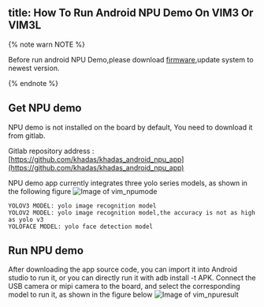 title: How To Run Android NPU Demo On VIM3 Or VIM3L
---

{% note warn NOTE %}

Before run android NPU Demo,please download [firmware](/android/firmware/Vim3AndroidFirmware.html),update system to newest version.

{% endnote %}


## Get NPU demo

NPU demo is not installed on the board by default, You need to download it from gitlab.

Gitlab repository address :[https://github.com/khadas/khadas_android_npu_app](https://github.com/khadas/khadas_android_npu_app)

NPU demo app currently integrates three yolo series models, as shown in the following figure
![Image of vim_npumode](/android/images/vim3/npumode.png)

```
YOLOV3 MODEL: yolo image recognition model
YOLOV2 MODEL: yolo image recognition model,the accuracy is not as high as yolo v3
YOLOFACE MODEL: yolo face detection model
```
## Run NPU demo
After downloading the app source code, you can import it into Android studio to run it, or you can directly run it with adb install -t APK. Connect the USB camera or mipi camera to the board, and select the corresponding model to run it, as shown in the figure below
![Image of vim_npuresult](/android/images/vim3/npuresult.png)



